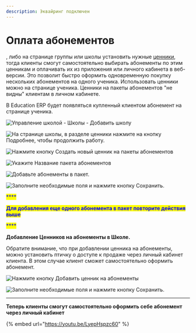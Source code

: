 ```yaml
---
description: Эквайринг подключен
---
```


# Оплата абонементов

, либо на странице группы или школы установить нужные [ценники](abonementy/cenniki/), тогда клиенты смогут самостоятельно выбирать абонементы по этим ценникам и оплачивать их из приложения или личного кабинета в веб-версии. Это позволит быстро оформить одновременную покупку нескольких абонементов на одного ученика. Использовать ценники можно на странице ученика. Ценники на пакеты абонементов "не видны" клиентам в личном кабинете.

В Education ERP будет появляться купленный клиентом абонемент на странице ученика.

![Управление школой - Школы - Добавить школу](.gitbook/assets/Screenshot\_182.png)

![На странице школы, в разделе ценники нажмите на кнопку Подробнее, чтобы продолжить работу.](<.gitbook/assets/Screenshot\_183 (1).png>)

![Нажмите кнопку Создать новый ценник на пакеты абонементов](.gitbook/assets/Screenshot\_184.png)

![Укажите Название пакета абонементов](.gitbook/assets/Screenshot\_185.png)

![Добавьте абонементы в пакет.](.gitbook/assets/Screenshot\_187.png)

![Заполните необходимые поля и нажмите кнопку Сохранить.](.gitbook/assets/Screenshot\_188.png)

<mark style="color:blue;">****</mark>

<mark style="color:blue;">**Для добавления еще одного абонемента в пакет повторите действия выше**</mark>

<mark style="color:blue;">****</mark>

**Добавление Ценников на абонементы в Школе.**

Обратите внимание, что при добавлении ценника на абонементы, можно установить птичку о доступе к продаже через личный кабинет клиента. В этом случае клиент сможет самостоятельно оформить абонемент.

![Нажмите кнопку Добавить ценник на абонементы](.gitbook/assets/Screenshot\_190.png)

![Заполните необходимые поля и нажмите кнопку Сохранить.
](.gitbook/assets/Screenshot\_191.png)

****

**Теперь клиенты смогут самостоятельно оформить себе абонемент через личный кабинет**

{% embed url="https://youtu.be/LyepHspzc60" %}
